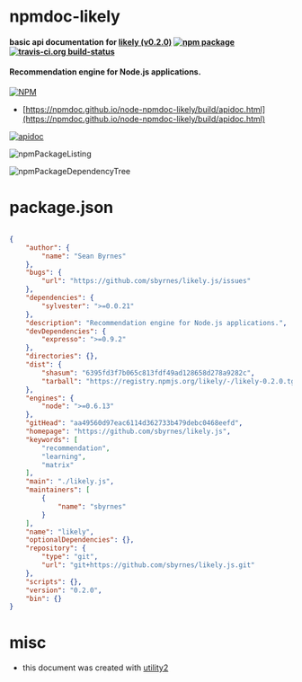 # npmdoc-likely

#### basic api documentation for  [likely (v0.2.0)](https://github.com/sbyrnes/likely.js)  [![npm package](https://img.shields.io/npm/v/npmdoc-likely.svg?style=flat-square)](https://www.npmjs.org/package/npmdoc-likely) [![travis-ci.org build-status](https://api.travis-ci.org/npmdoc/node-npmdoc-likely.svg)](https://travis-ci.org/npmdoc/node-npmdoc-likely)

#### Recommendation engine for Node.js applications.

[![NPM](https://nodei.co/npm/likely.png?downloads=true&downloadRank=true&stars=true)](https://www.npmjs.com/package/likely)

- [https://npmdoc.github.io/node-npmdoc-likely/build/apidoc.html](https://npmdoc.github.io/node-npmdoc-likely/build/apidoc.html)

[![apidoc](https://npmdoc.github.io/node-npmdoc-likely/build/screenCapture.buildCi.browser.%252Ftmp%252Fbuild%252Fapidoc.html.png)](https://npmdoc.github.io/node-npmdoc-likely/build/apidoc.html)

![npmPackageListing](https://npmdoc.github.io/node-npmdoc-likely/build/screenCapture.npmPackageListing.svg)

![npmPackageDependencyTree](https://npmdoc.github.io/node-npmdoc-likely/build/screenCapture.npmPackageDependencyTree.svg)



# package.json

```json

{
    "author": {
        "name": "Sean Byrnes"
    },
    "bugs": {
        "url": "https://github.com/sbyrnes/likely.js/issues"
    },
    "dependencies": {
        "sylvester": ">=0.0.21"
    },
    "description": "Recommendation engine for Node.js applications.",
    "devDependencies": {
        "expresso": ">=0.9.2"
    },
    "directories": {},
    "dist": {
        "shasum": "6395fd3f7b065c813fdf49ad128658d278a9282c",
        "tarball": "https://registry.npmjs.org/likely/-/likely-0.2.0.tgz"
    },
    "engines": {
        "node": ">=0.6.13"
    },
    "gitHead": "aa49560d97eac6114d362733b479debc0468eefd",
    "homepage": "https://github.com/sbyrnes/likely.js",
    "keywords": [
        "recommendation",
        "learning",
        "matrix"
    ],
    "main": "./likely.js",
    "maintainers": [
        {
            "name": "sbyrnes"
        }
    ],
    "name": "likely",
    "optionalDependencies": {},
    "repository": {
        "type": "git",
        "url": "git+https://github.com/sbyrnes/likely.js.git"
    },
    "scripts": {},
    "version": "0.2.0",
    "bin": {}
}
```



# misc
- this document was created with [utility2](https://github.com/kaizhu256/node-utility2)
